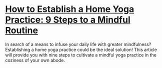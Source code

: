 
# [How to Establish a Home Yoga Practice: 9 Steps to a Mindful Routine](https://www.mindhaste.com/t/yoga/how-to-establish-a-home-yoga-practice-9-steps-to-a-mindful-routine-463)

In search of a means to infuse your daily life with greater mindfulness? Establishing a home yoga practice could be the ideal solution! This article will provide you with nine steps to cultivate a mindful yoga practice in the coziness of your own abode.
    